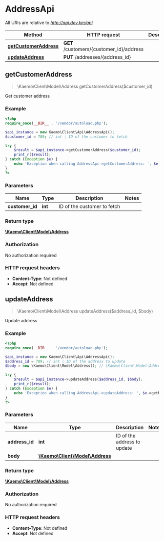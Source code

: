 # AddressApi

All URIs are relative to *http://api.dev.km/api*

Method | HTTP request | Description
------------- | ------------- | -------------
[**getCustomerAddress**](#getCustomerAddress) | **GET** /customers/{customer_id}/address | 
[**updateAddress**](#updateAddress) | **PUT** /addresses/{address_id} | 


## **getCustomerAddress**
> \Kaemo\Client\Model\Address getCustomerAddress($customer_id)



Get customer address

### Example
```php
<?php
require_once(__DIR__ . '/vendor/autoload.php');

$api_instance = new Kaemo\Client\Api\AddressApi();
$customer_id = 789; // int | ID of the customer to fetch

try {
    $result = $api_instance->getCustomerAddress($customer_id);
    print_r($result);
} catch (Exception $e) {
    echo 'Exception when calling AddressApi->getCustomerAddress: ', $e->getMessage(), PHP_EOL;
}
?>
```

### Parameters

Name | Type | Description  | Notes
------------- | ------------- | ------------- | -------------
 **customer_id** | **int**| ID of the customer to fetch |

### Return type

[**\Kaemo\Client\Model\Address**](#Address)

### Authorization

No authorization required

### HTTP request headers

 - **Content-Type**: Not defined
 - **Accept**: Not defined

## **updateAddress**
> \Kaemo\Client\Model\Address updateAddress($address_id, $body)



Update address

### Example
```php
<?php
require_once(__DIR__ . '/vendor/autoload.php');

$api_instance = new Kaemo\Client\Api\AddressApi();
$address_id = 789; // int | ID of the address to update
$body = new \Kaemo\Client\Model\Address(); // \Kaemo\Client\Model\Address | 

try {
    $result = $api_instance->updateAddress($address_id, $body);
    print_r($result);
} catch (Exception $e) {
    echo 'Exception when calling AddressApi->updateAddress: ', $e->getMessage(), PHP_EOL;
}
?>
```

### Parameters

Name | Type | Description  | Notes
------------- | ------------- | ------------- | -------------
 **address_id** | **int**| ID of the address to update |
 **body** | [**\Kaemo\Client\Model\Address**](#\Kaemo\Client\Model\Address)|  |

### Return type

[**\Kaemo\Client\Model\Address**](#Address)

### Authorization

No authorization required

### HTTP request headers

 - **Content-Type**: Not defined
 - **Accept**: Not defined


